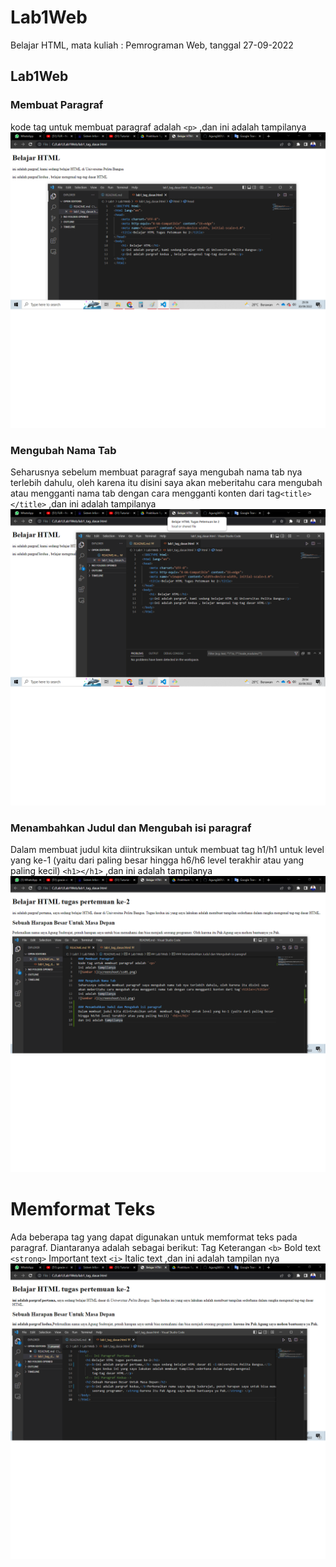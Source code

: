# Lab1Web
Belajar HTML, mata kuliah : Pemrograman Web, tanggal 27-09-2022
## Lab1Web

### Membuat Paragraf
kode tag untuk membuat paragraf adalah `<p>`
,dan ini adalah tampilanya
![Gambar 1](screenshoot/ss01.png)

### Mengubah Nama Tab
Seharusnya sebelum membuat paragraf saya mengubah nama tab nya terlebih dahulu, oleh karena itu disini saya akan meberitahu cara mengubah atau mengganti nama tab dengan cara mengganti konten dari tag`<title></title>`
,dan ini adalah tampilanya
![Gambar 2](screenshoot/ss3.png)

### Menambahkan Judul dan Mengubah isi paragraf
Dalam membuat judul kita diintruksikan untuk  membuat tag h1/h1 untuk level yang ke-1 (yaitu dari paling besar hingga h6/h6 level terakhir atau yang paling kecil) `<h1></h1>`
,dan ini adalah tampilanya
![Gambar 3](screenshoot/ss4.png)

# Memformat Teks 
Ada beberapa tag yang dapat digunakan untuk memformat teks pada paragraf. Diantaranya adalah
sebagai berikut:
Tag Keterangan
`<b>` Bold text
`<strong>` Important text
`<i>` Italic text
,dan ini adalah tampilan nya
![Gambar 4](screenshoot/ss5.png)